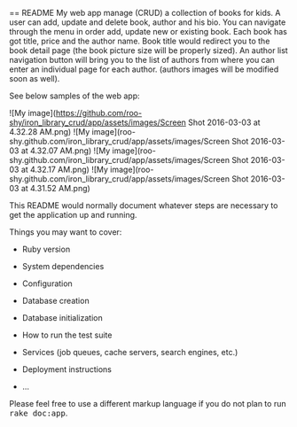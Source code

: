 == README
My web app manage (CRUD) a collection of books for kids.
A user can add, update and delete book, author and his bio. You can navigate through the menu in order add, update new
or existing book. Each book has got title, price and the author name. Book title would redirect you to the book detail page (the book picture size will be properly sized).
An author list navigation button will bring you to the list of authors from where you can enter an individual page for each author. (authors images will be modified soon as well).

See below samples of the web app:

![My image](https://github.com/roo-shy/iron_library_crud/app/assets/images/Screen Shot 2016-03-03 at 4.32.28 AM.png)
![My image](roo-shy.github.com/iron_library_crud/app/assets/images/Screen Shot 2016-03-03 at 4.32.07 AM.png)
![My image](roo-shy.github.com/iron_library_crud/app/assets/images/Screen Shot 2016-03-03 at 4.32.17 AM.png)
![My image](roo-shy.github.com/iron_library_crud/app/assets/images/Screen Shot 2016-03-03 at 4.31.52 AM.png)

This README would normally document whatever steps are necessary to get the
application up and running.

Things you may want to cover:

* Ruby version

* System dependencies

* Configuration

* Database creation

* Database initialization

* How to run the test suite

* Services (job queues, cache servers, search engines, etc.)

* Deployment instructions

* ...


Please feel free to use a different markup language if you do not plan to run
<tt>rake doc:app</tt>.
